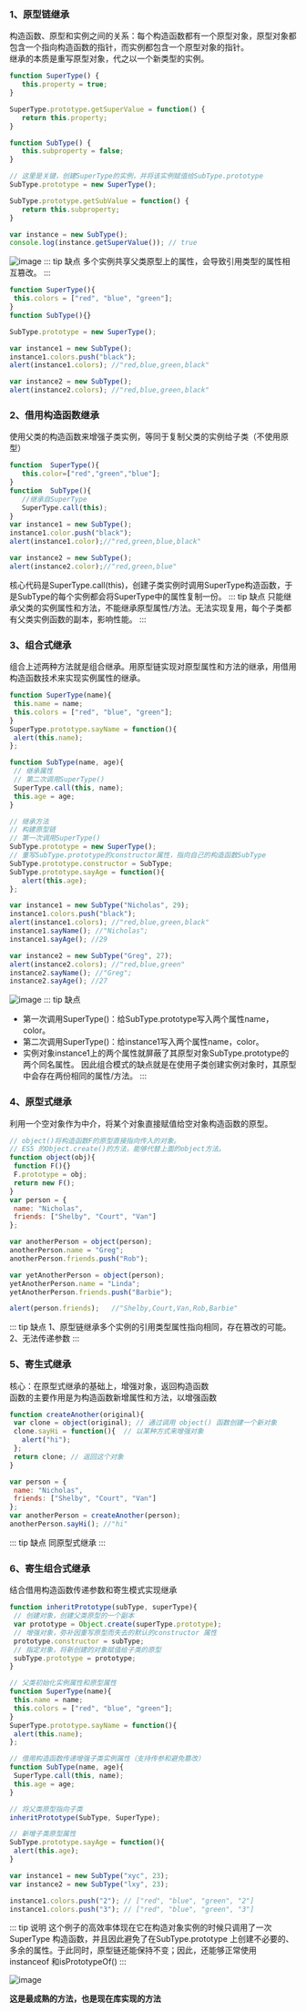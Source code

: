 ### 1、原型链继承
构造函数、原型和实例之间的关系：每个构造函数都有一个原型对象，原型对象都包含一个指向构造函数的指针，而实例都包含一个原型对象的指针。  
继承的本质是重写原型对象，代之以一个新类型的实例。
```js
function SuperType() {
   this.property = true;
}

SuperType.prototype.getSuperValue = function() {
   return this.property;
}

function SubType() {
   this.subproperty = false;
}

// 这里是关键，创建SuperType的实例，并将该实例赋值给SubType.prototype
SubType.prototype = new SuperType(); 

SubType.prototype.getSubValue = function() {
   return this.subproperty;
}

var instance = new SubType();
console.log(instance.getSuperValue()); // true
```
![image](http://image.zhoufeifan.tech/blog-6-1.png)
::: tip 缺点
多个实例共享父类原型上的属性，会导致引用类型的属性相互篡改。
:::


```js
function SuperType(){
 this.colors = ["red", "blue", "green"];
}
function SubType(){}

SubType.prototype = new SuperType();

var instance1 = new SubType();
instance1.colors.push("black");
alert(instance1.colors); //"red,blue,green,black"

var instance2 = new SubType(); 
alert(instance2.colors); //"red,blue,green,black"
```

### 2、借用构造函数继承
使用父类的构造函数来增强子类实例，等同于复制父类的实例给子类（不使用原型）
```js
function  SuperType(){
   this.color=["red","green","blue"];
}
function  SubType(){
   //继承自SuperType
   SuperType.call(this);
}
var instance1 = new SubType();
instance1.color.push("black");
alert(instance1.color);//"red,green,blue,black"

var instance2 = new SubType();
alert(instance2.color);//"red,green,blue"
```
核心代码是SuperType.call(this)，创建子类实例时调用SuperType构造函数，于是SubType的每个实例都会将SuperType中的属性复制一份。
::: tip 缺点
只能继承父类的实例属性和方法，不能继承原型属性/方法。无法实现复用，每个子类都有父类实例函数的副本，影响性能。
:::


### 3、组合式继承
组合上述两种方法就是组合继承。用原型链实现对原型属性和方法的继承，用借用构造函数技术来实现实例属性的继承。

```js
function SuperType(name){
 this.name = name;
 this.colors = ["red", "blue", "green"];
}
SuperType.prototype.sayName = function(){
 alert(this.name);
};

function SubType(name, age){
 // 继承属性
 // 第二次调用SuperType()
 SuperType.call(this, name);
 this.age = age;
}

// 继承方法
// 构建原型链
// 第一次调用SuperType()
SubType.prototype = new SuperType(); 
// 重写SubType.prototype的constructor属性，指向自己的构造函数SubType
SubType.prototype.constructor = SubType; 
SubType.prototype.sayAge = function(){
   alert(this.age);
};

var instance1 = new SubType("Nicholas", 29);
instance1.colors.push("black");
alert(instance1.colors); //"red,blue,green,black"
instance1.sayName(); //"Nicholas";
instance1.sayAge(); //29

var instance2 = new SubType("Greg", 27);
alert(instance2.colors); //"red,blue,green"
instance2.sayName(); //"Greg";
instance2.sayAge(); //27
```

![image](http://image.zhoufeifan.tech/blog-6-2.png?imageView/2/w/600)
::: tip 缺点
- 第一次调用SuperType()：给SubType.prototype写入两个属性name，color。
- 第二次调用SuperType()：给instance1写入两个属性name，color。
- 实例对象instance1上的两个属性就屏蔽了其原型对象SubType.prototype的两个同名属性。
因此组合模式的缺点就是在使用子类创建实例对象时，其原型中会存在两份相同的属性/方法。
:::



### 4、原型式继承
利用一个空对象作为中介，将某个对象直接赋值给空对象构造函数的原型。
```js
// object()将构造函数F的原型直接指向传入的对象。
// ES5 的Object.create()的方法，能够代替上面的object方法。
function object(obj){
 function F(){}
 F.prototype = obj;
 return new F();
}
var person = {
 name: "Nicholas",
 friends: ["Shelby", "Court", "Van"]
};

var anotherPerson = object(person);
anotherPerson.name = "Greg";
anotherPerson.friends.push("Rob");

var yetAnotherPerson = object(person);
yetAnotherPerson.name = "Linda";
yetAnotherPerson.friends.push("Barbie");

alert(person.friends);   //"Shelby,Court,Van,Rob,Barbie"
```
::: tip 缺点
1、原型链继承多个实例的引用类型属性指向相同，存在篡改的可能。  
2、无法传递参数
:::

### 5、寄生式继承
核心：在原型式继承的基础上，增强对象，返回构造函数  
函数的主要作用是为构造函数新增属性和方法，以增强函数
```js
function createAnother(original){
 var clone = object(original); // 通过调用 object() 函数创建一个新对象
 clone.sayHi = function(){  // 以某种方式来增强对象
   alert("hi");
 };
 return clone; // 返回这个对象
}

var person = {
 name: "Nicholas",
 friends: ["Shelby", "Court", "Van"]
};
var anotherPerson = createAnother(person);
anotherPerson.sayHi(); //"hi"
```
::: tip 缺点
同原型式继承
:::

### 6、寄生组合式继承
结合借用构造函数传递参数和寄生模式实现继承

```js
function inheritPrototype(subType, superType){
 // 创建对象，创建父类原型的一个副本
 var prototype = Object.create(superType.prototype); 
 // 增强对象，弥补因重写原型而失去的默认的constructor 属性
 prototype.constructor = subType;
 // 指定对象，将新创建的对象赋值给子类的原型
 subType.prototype = prototype;                     
}

// 父类初始化实例属性和原型属性
function SuperType(name){
 this.name = name;
 this.colors = ["red", "blue", "green"];
}
SuperType.prototype.sayName = function(){
 alert(this.name);
};

// 借用构造函数传递增强子类实例属性（支持传参和避免篡改）
function SubType(name, age){
 SuperType.call(this, name);
 this.age = age;
}

// 将父类原型指向子类
inheritPrototype(SubType, SuperType);

// 新增子类原型属性
SubType.prototype.sayAge = function(){
 alert(this.age);
}

var instance1 = new SubType("xyc", 23);
var instance2 = new SubType("lxy", 23);

instance1.colors.push("2"); // ["red", "blue", "green", "2"]
instance1.colors.push("3"); // ["red", "blue", "green", "3"]
```
::: tip 说明
这个例子的高效率体现在它在构造对象实例的时候只调用了一次SuperType 构造函数，并且因此避免了在SubType.prototype 上创建不必要的、多余的属性。于此同时，原型链还能保持不变；因此，还能够正常使用 instanceof 和isPrototypeOf()
:::


![image](http://image.zhoufeifan.tech/blog-6-3.png?imageView/2/w/600)

**这是最成熟的方法，也是现在库实现的方法**
